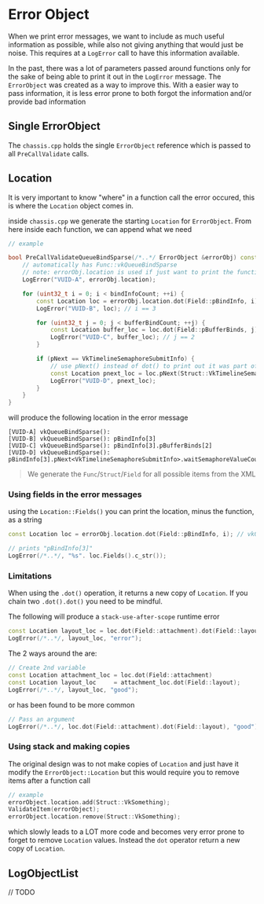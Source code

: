 # Error Object

When we print error messages, we want to include as much useful information as possible, while also not giving anything that would just be noise. This requires at a `LogError` call to have this information available.

In the past, there was a lot of parameters passed around functions only for the sake of being able to print it out in the `LogError` message.  The `ErrorObject` was created as a way to improve this. With a easier way to pass information, it is less error prone to both forgot the information and/or provide bad information

## Single ErrorObject

The `chassis.cpp` holds the single `ErrorObject` reference which is passed to all `PreCallValidate` calls.

## Location

It is very important to know "where" in a function call the error occured, this is where the `Location` object comes in.

inside `chassis.cpp` we generate the starting `Location` for `ErrorObject`. From here inside each function, we can append what we need

```cpp
// example

bool PreCallValidateQueueBindSparse(/*..*/ ErrorObject &errorObj) const {
    // automatically has Func::vkQueueBindSparse
    // note: errorObj.location is used if just want to print the function
    LogError("VUID-A", errorObj.location);

    for (uint32_t i = 0; i < bindInfoCount; ++i) {
        const Location loc = errorObj.location.dot(Field::pBindInfo, i);
        LogError("VUID-B", loc); // i == 3

        for (uint32_t j = 0; j < bufferBindCount; ++j) {
            const Location buffer_loc = loc.dot(Field::pBufferBinds, j);
            LogError("VUID-C", buffer_loc); // j == 2
        }

        if (pNext == VkTimelineSemaphoreSubmitInfo) {
            // use pNext() instead of dot() to print out it was part of a pNext chain
            const Location pnext_loc = loc.pNext(Struct::VkTimelineSemaphoreSubmitInfo, Field::waitSemaphoreValueCount);
            LogError("VUID-D", pnext_loc);
        }
    }
}
```

will produce the following location in the error message

```
[VUID-A] vkQueueBindSparse():
[VUID-B] vkQueueBindSparse(): pBindInfo[3]
[VUID-C] vkQueueBindSparse(): pBindInfo[3].pBufferBinds[2]
[VUID-D] vkQueueBindSparse(): pBindInfo[3].pNext<VkTimelineSemaphoreSubmitInfo>.waitSemaphoreValueCount
```

> We generate the `Func`/`Struct`/`Field` for all possible items from the XML

### Using fields in the  error messages

using the `Location::Fields()` you can print the location, minus the function, as a string

```cpp
const Location loc = errorObj.location.dot(Field::pBindInfo, i); // vkQueueBindSparse(): pBindInfo[3]

// prints "pBindInfo[3]"
LogError(/*..*/, "%s". loc.Fields().c_str());
```

### Limitations

When using the `.dot()` operation, it returns a new copy of `Location`. If you chain two `.dot().dot()` you need to be mindful.

The following will produce a `stack-use-after-scope` runtime error

```cpp
const Location layout_loc = loc.dot(Field::attachment).dot(Field::layout);
LogError(/*..*/, layout_loc, "error");
```

The 2 ways around the are:

```cpp
// Create 2nd variable
const Location attachment_loc = loc.dot(Field::attachment)
const Location layout_loc     = attachment_loc.dot(Field::layout);
LogError(/*..*/, layout_loc, "good");
```

or has been found to be more common

```cpp
// Pass an argument
LogError(/*..*/, loc.dot(Field::attachment).dot(Field::layout), "good");
```

### Using stack and making copies

The original design was to not make copies of `Location` and just have it modify the `ErrorObject::Location` but this would require you to remove items after a function call

```cpp
// example
errorObject.location.add(Struct::VkSomething);
ValidateItem(errorObject);
errorObject.location.remove(Struct::VkSomething);
```

which slowly leads to a LOT more code and becomes very error prone to forget to remove `Location` values. Instead the `dot` operator return a new copy of `Location`.

## LogObjectList

// TODO
